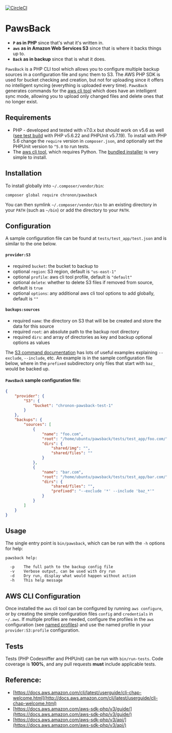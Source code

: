 [![CircleCI](https://circleci.com/gh/chronon/pawsback.svg?style=shield&circle-token=133a5b115b9c8fc8a5c454c1e051a60a0af7bf8c)](https://circleci.com/gh/chronon/pawsback)

# PawsBack

* **`P` as in PHP** since that's what it's written in.
* **`aws` as in Amazon Web Services S3** since that is where it backs things up to.
* **`Back` as in backup** since that is what it does.

`PawsBack` is a PHP CLI tool which allows you to configure multiple backup sources in a configuration file and sync them to S3. The AWS PHP SDK is used for bucket checking and creation, but not for uploading since it offers no intelligent syncing (everything is uploaded every time). `PawsBack` generates commands for the [aws cli tool](https://aws.amazon.com/cli/) which does have an intelligent sync mode, allowing you to upload only changed files and delete ones that no longer exist.

## Requirements

* PHP - developed and tested with v7.0.x but should work on v5.6 as well ([see test build](https://circleci.com/gh/chronon/pawsback/44) with PHP v5.6.22 and PHPUnit v5.7.19). To install with PHP 5.6 change the `require` version in `composer.json`, and optionally set the PHPUnit version to `^5.0` to run tests.
* The [aws cli tool](https://aws.amazon.com/cli/), which requires Python. The [bundled installer](http://docs.aws.amazon.com/cli/latest/userguide/awscli-install-bundle.html) is very simple to install.

## Installation

To install globally into `~/.composer/vendor/bin`:

```
composer global require chronon/pawsback
```

You can then symlink `~/.composer/vendor/bin` to an existing directory in your `PATH` (such as `~/bin`) or add the directory to your `PATH`.

## Configuration

A sample configuration file can be found at `tests/test_app/test.json` and is similar to the one below.

#### `provider:S3`

* required `bucket`: the bucket to backup to
* optional `region`: S3 region, default is `"us-east-1"`
* optional `profile`: aws cli tool profile, default is `"default"`
* optional `delete`: whether to delete S3 files if removed from source, default is `true`
* optional `options`: any additional aws cli tool options to add globally, default is `""`

#### `backups:sources`

* required `name`: the directory on S3 that will be be created and store the data for this source
* required `root`: an absolute path to the backup root directory
* required `dirs`: and array of directories as key and backup optional options as values

The [S3 command documentation](http://docs.aws.amazon.com/cli/latest/userguide/using-s3-commands.html) has lots of useful examples explaining `--exclude`, `--include`, etc. An example is in the sample configuration file below, where in the `prefixed` subdirectory only files that start with `baz_` would be backed up.

#### `PawsBack` sample configuration file:

``` json
{
    "provider": {
        "S3": {
            "bucket": "chronon-pawsback-test-1"
        }
    },
    "backups": {
        "sources": [
            {
                "name": "foo.com",
                "root": "/home/ubuntu/pawsback/tests/test_app/foo.com/",
                "dirs": {
                    "shared/img": "",
                    "shared/files": ""
                }
            },
            {
                "name": "bar.com",
                "root": "/home/ubuntu/pawsback/tests/test_app/bar.com/",
                "dirs": {
                    "shared/files": "",
                    "prefixed": "--exclude '*' --include 'baz_*'"
                }
            }
        ]
    }
}
```

## Usage

The single entry point is `bin/pawsback`, which can be run with the `-h` options for help:

```
pawsback help:

  -p    The full path to the backup config file
  -v    Verbose output, can be used with dry run
  -d    Dry run, display what would happen without action
  -h    This help message
```

## AWS CLI Configuration

Once installed the `aws` cli tool can be configured by running `aws configure`, or by creating the simple configuration files `config` and `credentials` in `~/.aws`. If multiple profiles are needed, configure the profiles in the `aws` configuration (see [named profiles](https://docs.aws.amazon.com/cli/latest/userguide/cli-chap-getting-started.html)) and use the named profile in your `provider:S3:profile` configuration.

## Tests

Tests (PHP Codesniffer and PHPUnit) can be run with `bin/run-tests`. Code coverage is **100%**, and any pull requests **must** include applicable tests.

## Reference:

* [https://docs.aws.amazon.com/cli/latest/userguide/cli-chap-welcome.html](http://docs.aws.amazon.com/cli/latest/userguide/cli-chap-welcome.html)
* [https://docs.aws.amazon.com/aws-sdk-php/v3/guide/](https://docs.aws.amazon.com/aws-sdk-php/v3/guide/)
* [https://docs.aws.amazon.com/aws-sdk-php/v3/api/](https://docs.aws.amazon.com/aws-sdk-php/v3/api/)
